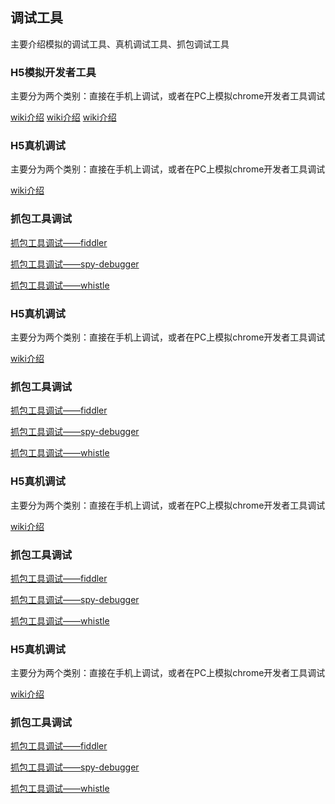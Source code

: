 ## 调试工具

主要介绍模拟的调试工具、真机调试工具、抓包调试工具

### H5模拟开发者工具

主要分为两个类别：直接在手机上调试，或者在PC上模拟chrome开发者工具调试

[wiki介绍](/)
[wiki介绍](../data-structure/index.md)
[wiki介绍](./算法一.md)

### H5真机调试

主要分为两个类别：直接在手机上调试，或者在PC上模拟chrome开发者工具调试

[wiki介绍](https://wiki.61info.cn/pages/viewpage.action?pageId=26413522)

### 抓包工具调试

[抓包工具调试——fiddler](https://wiki.61info.cn/pages/viewpage.action?pageId=26413753)

[抓包工具调试——spy-debugger](https://wiki.61info.cn/pages/viewpage.action?pageId=26413731)

[抓包工具调试——whistle](https://wiki.61info.cn/pages/viewpage.action?pageId=26413750)

### H5真机调试

主要分为两个类别：直接在手机上调试，或者在PC上模拟chrome开发者工具调试

[wiki介绍](https://wiki.61info.cn/pages/viewpage.action?pageId=26413522)

### 抓包工具调试

[抓包工具调试——fiddler](https://wiki.61info.cn/pages/viewpage.action?pageId=26413753)

[抓包工具调试——spy-debugger](https://wiki.61info.cn/pages/viewpage.action?pageId=26413731)

[抓包工具调试——whistle](https://wiki.61info.cn/pages/viewpage.action?pageId=26413750)

### H5真机调试

主要分为两个类别：直接在手机上调试，或者在PC上模拟chrome开发者工具调试

[wiki介绍](https://wiki.61info.cn/pages/viewpage.action?pageId=26413522)

### 抓包工具调试

[抓包工具调试——fiddler](https://wiki.61info.cn/pages/viewpage.action?pageId=26413753)

[抓包工具调试——spy-debugger](https://wiki.61info.cn/pages/viewpage.action?pageId=26413731)

[抓包工具调试——whistle](https://wiki.61info.cn/pages/viewpage.action?pageId=26413750)

### H5真机调试

主要分为两个类别：直接在手机上调试，或者在PC上模拟chrome开发者工具调试

[wiki介绍](https://wiki.61info.cn/pages/viewpage.action?pageId=26413522)  

### 抓包工具调试

[抓包工具调试——fiddler](https://wiki.61info.cn/pages/viewpage.action?pageId=26413753)

[抓包工具调试——spy-debugger](https://wiki.61info.cn/pages/viewpage.action?pageId=26413731)

[抓包工具调试——whistle](https://wiki.61info.cn/pages/viewpage.action?pageId=26413750)